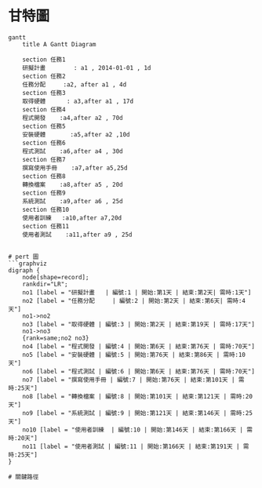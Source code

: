 # 甘特圖
```mermaid
gantt
    title A Gantt Diagram

    section 任務1
    研擬計畫        : a1 , 2014-01-01 , 1d
    section 任務2
    任務分配     :a2, after a1 , 4d
    section 任務3
    取得硬體      : a3,after a1 , 17d
    section 任務4
    程式開發    :a4,after a2 , 70d
    section 任務5
    安裝硬體       :a5,after a2 ,10d
    section 任務6
    程式測試    :a6,after a4 , 30d
    section 任務7
    撰寫使用手冊    :a7,after a5,25d
    section 任務8
    轉換檔案    :a8,after a5 , 20d
    section 任務9
    系統測試    :a9,after a6 , 25d
    section 任務10
    使用者訓練   :a10,after a7,20d
    section 任務11
    使用者測試    :a11,after a9 , 25d
    

# pert 圖
```graphviz
digraph {
	node[shape=record];
	rankdir="LR";
    no1 [label = "研擬計畫   | 編號:1 | 開始:第1天 | 結束:第2天| 需時:1天"]
    no2 [label = "任務分配     | 編號:2 | 開始:第2天 | 結束:第6天| 需時:4天"]
    no1->no2
    no3 [label = "取得硬體 | 編號:3 | 開始:第2天 | 結束:第19天 | 需時:17天"]
    no1->no3
    {rank=same;no2 no3}
    no4 [label = "程式開發 | 編號:4 | 開始:第6天 | 結束:第76天 | 需時:70天"]
    no5 [label = "安裝硬體 | 編號:5 | 開始:第76天 | 結束:第86天 | 需時:10天"]
    no6 [label = "程式測試 | 編號:6 | 開始:第6天 | 結束:第76天 | 需時:70天"]
    no7 [label = "撰寫使用手冊 | 編號:7 | 開始:第76天 | 結束:第101天 | 需時:25天"]
    no8 [label = "轉換檔案 | 編號:8 | 開始:第101天 | 結束:第121天 | 需時:20天"]
    no9 [label = "系統測試 | 編號:9 | 開始:第121天 | 結束:第146天 | 需時:25天"]
    no10 [label = "使用者訓練  | 編號:10 | 開始:第146天 | 結束:第166天 | 需時:20天"]
    no11 [label = "使用者測試 | 編號:11 | 開始:第166天 | 結束:第191天 | 需時:25天"]
}

# 關鍵路徑
